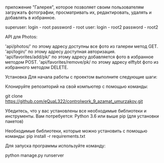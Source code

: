 приложение "Галерея", которое позволяет своим пользователям загружать фотографии, просматривать их,
редактировать, удалять и добавлять в избранное.


superuser: login - root password - root
user: login - root2 password - root2

API для Photos:

'api/photos/' по этому адресу доступны все фото из галереи метод GET.
'api/login/' по этому адресу доступная авторизация.
'api/favorites/add/pk/' по этому адресу добавляется фото в избранное методом POST.
'api/favorites/remove/pk/ по этому адресу elftybt фото из избранного методом DELETE.

Установка Для начала работы с проектом выполните следующие шаги:

Клонируйте репозиторий на свой компьютер с помощью команды:

git clone https://github.com/eQuaL322/controlwork_9_azamat_umurzakov.git

Убедитесь, что у вас установлены все необходимые библиотеки и инструменты. Вам потребуется: Python 3.6 или выше pip (для установки пакетов)

Необходимые библиотеки, которые можно установить с помощью команды: pip install -r requirements.txt

Для запуска программы используйте команду:

python manage.py runserver



